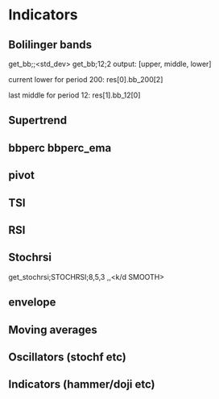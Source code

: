 # Indicators

## Bolilinger bands
get_bb;<period>;<std_dev>
get_bb;12;2
output: [upper, middle, lower]

current lower for period 200:
res[0].bb_200[2]

last middle for period 12:
res[1].bb_12[0]

## Supertrend

## bbperc bbperc_ema

## pivot

## TSI

## RSI

## Stochrsi
get_stochrsi;STOCHRSI;8,5,3
<RSI length>,<STOCH length>,<k/d SMOOTH>

## envelope

## Moving averages

## Oscillators (stochf etc)

## Indicators (hammer/doji etc)
